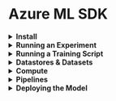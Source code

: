# Azure ML SDK

<div style="width:1000px;margin:auto">
<details><summary><b>Install</b></summary>
<pre><code class="python language-python">!pip install --upgrade "azureml-sdk[notebooks,azureml-widgets,automl,explain]"

import azure.core
print(f"azure version {azure.core.VERSION}")
</code></pre>
</details></details>

<details><summary><b>Running an Experiment</b></summary><ul>
<li><details><summary><b>Connecting to Your Workspace</b></summary>
This is based on a json file in your configuration, where you save your subscription details.
<pre><code class="python language-python">from azureml.core import Workspace

ws = Workspace.from_config()
print(ws.name, "Workspace loaded")
</code></pre>
</details></li>
<li><details><summary><b>Running an Experiment & Viewing Results</b></summary>
<pre><code class="python language-python">from azureml.core import Experiment
import pandas as pd
import matplotlib.pyplot as plt
%matplotlib inline

# Create an Azure ML experiment in your workspace.
experiment = Experiment(workspace=ws, name="diabetes-experiment")

# Start logging data from the experiment.
run = experiment.start_logging()
print("Starting epxeriment:", experiment.name)

# Load the data from a local file.
data = pd.read_csv("data/diabetes.csv")
</code></pre>
<pre><code class="python language-python">##### Example of logging a number.
# Count the rows and log the result.
row_count = (len(data))
run.log('observations', row_count)
print(f"Analysing {row_count} rows of data.")
</code></pre>
<pre><code class="python language-python">##### Example of logging an image.
# Plot and log the count of diabetic vs non-diabetic patients.
diabetic_counts = data['Diabetic'].value_counts()

fig = plt.figure(figsize=(6, 6))
ax  = fig.gca()
diabetic_counts.plot.bar(ax=ax)
ax.set_title("Patients with Diabetes")
ax.set_xlabel("Diagnosis")
ax.set_ylabel("Patients")
plt.show()

run.log_image(name='label distribution', plot=fig)
</code></pre>
<pre><code class="python language-python">#### Example of logging a list.
# Log distinct pregancy counts.
pregnancies = data.Pregnancies.unique()
run.log_list("pregnancy categories", pregnancies)
</code></pre>
<pre><code class="python language-python">##### Example of logging a number.
# Count the rows and log the result.
row_count = (len(data))
run.log('observations', row_count)
print(f"Analysing {row_count} rows of data.")
</code></pre>
<pre><code class="python language-python">#### Example of logging a summary statistics for numeric columns.
med_columns = ["PlasmaGlucose", "DiastolicBloodPressure"]
summary_stats = data[med_columns].describe().to_dict()
for col in summary_stats:
    keys   = list(summary_stats[col].keys())
    values = list(summary_stats[col].values())
    for index in range(len(keys)):
        run.log_row(col, stat=keys[index], value=values[index])
</code></pre>
<pre><code class="python language-python"># save a sample of the data and upload it to the experiment output.
data.sample(100).to_csv("sample.csv", index=False, header=True)
run.upload_file(name="outputs/sample.csv", path_or_stream="./sample.csv")

# Complete the run
run.complete()
</code></pre>
<pre><code class="python language-python">########## View experiemnt results.
import json

# Get run details.
details = run.get_details()
print(details)

# Get logged metrics
metrics = run.get_metrics()
print(json.dumps(metrics, indent=2))

# Get output files.
files = run.get_file_names()
print(json.dumps(files, indent=2))
</code></pre>
<pre><code class="python language-python">### Get the details of the run experiment while it's running or when it's finished.
from azureml.widgets import RunDetails

RunDetails(run).show()
</code></pre>
</details></li>
<li><details><summary><b>Running an Experiment Script</b></summary>
<pre><code class="python language-python"># Here we try to run an experiment from a python script

import os, shutil

# Create a folder for the experiment files.
folder_name = "diabetes-experiment-files"
experiment_folder = "./" + folder_name
os.makedirs(folder_name, exist_ok=True)

# Copy the data file into the experiment folder.
shutil.copy("data/diabetes.csv", os.path.join(folder_name, "diabetes.csv"))
</code></pre>
<pre><code class="python language-python">%%writefile $folder_name/diabetes_experiment.py
from azureml.core import Run
import pandas as pd
import os

# Get the experiment run context.
run = Run.get_context()

# Load the diabetes dataset.
data = pd.read_csv("diabetes.csv")

# County the rows and log the results.
row_count = (len(data))
run.log("Observations", row_count)
print(f"Analysing {row_count} rows of data.")
</code></pre>
<pre><code class="python language-python"># Count and log label counts.
diabetic_counts = data['Diabetic'].value_counts()
print(diabetic_counts)
for k, v in diabetic_counts.items():
    run.log("label:" + str(k), v)
</code></pre>
<pre><code class="python language-python"># Save a sample of the data in the outputs folder (which gets uploaded automatically).
os.makedirs("outputs", exist_ok=True)
data.sample(100).to_csv("outputs/sample.csv", index=False, header=True)

# Compelete the run.
run.complete()
</code></pre>
<pre><code class="python language-python">import os, sys
from azureml.core import Experiment, RunConfiguration, ScriptRunConfig
from azureml.widgets import RunDetails

# Create a new RunConfig object.
experiment_run_config = RunConfiguration()

# Create a script config.
src = ScriptRunConfig(source_directory=experiment_folder,
                      script="diabetes_experiment.py",
                      run_config=experiment_run_config)

# Submit the experiment.
experiment = Experiment(workspace=ws, name="diabetes-experiment")
run        = experiment.submit(config=src)
RunDetails(run).show()
run.wait_for_completion()
</code></pre>
<pre><code class="python language-python"># Get logged metrics.
metrics = run.get_metrics()
for key in metrics.keys():
    print(key, metrics.get(key))

print("\n")
for file in run.get_file_names():
    print(file)
</code></pre>
</details></li>

<li><details><summary><b>Viewing Experiment Run History & Cleaning Up</b></summary>
<pre><code class="python language-python">import os, sys
from azureml.core import Experiment, RunConfiguration, ScriptRunConfig
from azureml.widgets import RunDetails

# Create a new RunConfig object.
experiment_run_config = RunConfiguration()

# Create a script config.
src = ScriptRunConfig(source_directory=experiment_folder,
                      script="diabetes_experiment.py",
                      run_config=experiment_run_config)

# Submit the experiment.
experiment = Experiment(workspace=ws, name="diabetes-experiment")
run        = experiment.submit(config=src)
RunDetails(run).show()
run.wait_for_completion()
</code></pre>
<pre><code class="python language-python"># Get logged metrics.
metrics = run.get_metrics()
for key in metrics.keys():
    print(key, metrics.get(key))

print("\n")
for file in run.get_file_names():
    print(file)
</code></pre>
<pre><code class="python language-python">from azureml.core import Experiment, Run

diabetes_experiment = ws.experiments['diabetes-experiment']
for logged_run in diabetes_experiment.get_runs():
    print(f"Run ID: {logged_run.id}")
    metrics = logged_run.get_metrics()
    for key in metrics.keys():
        print(f"- {key} {metrics.get(key)}")
</code></pre>
</details></li>

</ul></details></details>

<details><summary><b>Running a Training Script</b></summary><ul>
<li><details><summary><b>Connecting to Your Workspace</b></summary>
<pre><code class="python language-python">import azureml.core
from azureml.core import Workspace

# Load the workspace from the saved config file.
ws = Workspace.from_config()
print(f"Ready to use Azure ML {azureml.core.VERSION} to work with {ws.name}")
</code></pre>
</details></li>

<li><details><summary><b>Creating a Training Script</b></summary>
<pre><code class="python language-python">import os, shutil

# Create a folder for the experiment files.
training_folder = "diabetes-training"
os.makedirs(training_folder, exist_ok=True)

# Copy the data file into the experiment folder.
shutil.copy("data/diabetes.csv", os.path.join(training_folder, "diabetes.csv"))
</code></pre>
<pre><code class="python language-python">%%writefile $training_folder/diabetes_training.py
# Import libraries.
from azureml.core import Run
import pandas as pd
import numpy as np
import joblib, os
from sklearn.model_selection import train_test_split
from sklearn.linear_model import LogisticRegression
from sklearn.metrics import roc_auc_score, roc_curve

# Get the experiment run context.
run = Run.get_context()
</code></pre>
<pre><code class="python language-python">%%writefile $training_folder/diabetes_training.py
# Import libraries.
from azureml.core import Run
import pandas as pd
import numpy as np
import joblib, os
from sklearn.model_selection import train_test_split
from sklearn.linear_model import LogisticRegression
from sklearn.metrics import roc_auc_score, roc_curve

# Get the experiment run context.
run = Run.get_context()
</code></pre>
<pre><code class="python language-python"># Load the diabetes dataset.
print("Loading Data...")
diabetes = pd.read_csv("diabetes.csv")

# Separate features and labels.
X, y = diabetes[["Pregnancies", "PlasmaGlucose", "DiastolicBloodPressure"]].values, diabetes['Diabetic'].values

# Split data into training set and test set.
X_train, X_test, y_train, y_test = train_test_split(X, y, test_size=.30, random_state=0)
</code></pre>
<pre><code class="python language-python"># Set regularization hyperparameter.
reg = 0.01

# Traing a logistic regression model.
print(f"Training a LR with reg rate of {reg}")
run.log("Regularization Rate ", np.float(reg))

model = LogisticRegression(C=1/reg, solver="liblinear").fit(X_train, y_train)
</code></pre>
<pre><code class="python language-python"># Calculate accuracy.
y_hat = model.predict(X_test)
acc   = np.average(y_hat == y_test)
print(f"Accuracy: {acc}")
run.log("Accuracy", np.float(acc))

# Calculate AUC
y_scores = model.predict_proba(X_test)
auc      = roc_auc_score(y_test, y_scores[:, 1])
print(f"AUC: {auc}")
run.log("AUC", np.float(auc))
</code></pre>
<pre><code class="python language-python"># Save the trained model in the outputs folder.
os.makedirs("outputs", exist_ok=True)
joblib.dump(value=model, filename="outputs/diabetes_model.pkl")


run.complete()
</code></pre>
</details></li>
<li><details><summary><b>Using an Estimate to Run the Script as an Experiment</b></summary>
<pre><code class="python language-python">from azureml.train.estimator import Estimator
from azureml.core import Experiment

# Create an estimator.
estimator = Estimator(source_directory=training_folder,
                      entry_script="diabetes_training.py",
                      compute_target="local",
                      conda_package=['scikit-learn'])

# Create an experiment.
experiment_name = "diabetes-training"
experiment      = Experiment(workspace=ws, name=experiment_name)

# Run the experiment based on the estimator.
run = experiment.submit(config=estimator)
run.wait_for_completion(show_output=True)
</code></pre>
</details></li>
<li><details><summary><b>Registering the Trained Model</b></summary>
<pre><code class="python language-python">from azureml.core import Model

# Register the model.
run.register_model(model_path="outputs/diabetes_model.pkl",
                   model_name="diabetes_model",
                   tags={"Training context": "Estimator"},
                   properties={"AUC": run.get_metrics()["AUC"],
                               "Accuracy": run.get_metrics()["Accuracy"]})

# List registered models.
for model in Model.list(ws):
    print(model.name, "version:", model.version)
    for tag_name in model.tags:
        tag = model.tags[tag_name]
        print("\t", tag_name, ":", tag)
    
    for prop_name in model.properties:
        prop = model.properties[prop_name]
        print("\t", prop_name, ":", prop)
    print("\n")
</code></pre>
</details></li>
<li><details><summary><b>Creating a Parameterized Training Script</b></summary>
<pre><code class="python language-python">import os, shutil

# Create a folder for the experimen6t files.
training_folder = "diabetes-training-params"
os.makedirs(training_folder, exist_ok=True)

# Copy the data file into the experiment folder.
shutil.copy("data/diabetes.csv", os.path.join(training_folder, "diabetes.csv"))
</code></pre>
<pre><code class="python language-python">%%writefile $training_folder/diabetes_training.py

# Import libraries.
from azureml.core import Run
import pandas as pd
import numpy as np
import joblib, os, argparse
from sklearn.model_selection import train_test_split
from sklearn.linear_model import LogisticRegression
from sklear.metrics import roc_auc_score, roc_curve
</code></pre>
<pre><code class="python language-python"># Get the experiment run context.
run = Run.get_context()

# Set the regularization hyperparameter.
parser = argparse.ArgumentParser()
parser.add_argument("--reg_rate", type=float, dest="reg", default=0.01)
args = parser.parse_args()
reg  = args.reg

# Load the diabetes dataset.
print("Loading Data...")
# Load the diabetes dataset.
diabetes = pd.read_csv("diabetes.csv")
</code></pre>
<pre><code class="python language-python"># Separate features and labels.
X, y = diabetes[['Pregnancies', 'PlasmaGlucose']].values, diabetes['Diabetic'].values

# Split data into training set and test set.
X_train, X_test, y_train, y_test = train_test_split(X, y, test_size=.30, random_state=0)

# Train a logistic regression model.
print("Training a logistic regression model with regularization rate of ", reg)
run.log("regularization Rate", np.float(reg))
model = LogisticRegression(C=1/reg, solver="liblinear").fit(X_train, y_train)
</code></pre>
<pre><code class="python language-python"># Calculate accuracy.
y_hat = model.predict(X_test)
acc   = np.average(y_hat == y_test)
print(f"Accuracy: {acc}")
run.log("Accuracy", np.float(acc))

# Calculate AUC
y_scores = model.predict_proba(X_test)
auc      = roc_auc_score(y_test, y_scores[:, 1])
print(f"AUC: {auc}")
run.log("AUC", np.float(auc))
</code></pre>
<pre><code class="python language-python"># Save the trained model in the outputs folder.
os.makedirs("outputs", exist_ok=True)
joblib.dump(value=model, filename="outputs/diabetes_model.pkl")

run.complete()
</code></pre>
<li><details><summary><b>Using a Framework-Specific Estimator</b></summary>
<pre><code class="python language-python">from azureml.train.sklearn import SKLearn
from azureml.widgets import RunDetails

# Create an estimator.
estimator = SKLearn(source_directory=training_folder,
                    entry_script="diabetes_training.py",
                    script_params={"--reg_rate": 0.1},
                    compute_target="local")
</code></pre>
<pre><code class="python language-python"># Create an experiment.
experiment_name = "diabetes-training"
experiment      = Experiment(workspace=ws, name=experiment_name)

# Run the experiment.
run = experiment.submit(config=estimator)

# Show the run details while running.
RunDetails(run).show()
run.wait_for_completion()
</code></pre>
<pre><code class="python language-python"># Get logged metrics.
metrics = run.get_metrics()
for key in metrics.keys():
    print(key, metrics.get(key))
print("\n")
for file in run.get_file_names():
    print(file)
</code></pre>
</details></li>
</details></li>
<li><details><summary><b>Registering a New Version of the Model & Cleaning Up</b></summary>
<pre><code class="python language-python">from azureml.core import Model

# Register the model.
run.register_model(model_path="outputs/diabetes_model.pkl",
                   model_name="diabetes_model",
                   tags={"Training context": "Parameterized SKLearn Estimator"},
                   properties={"AUC": run.get_metrics()['AUC'],
                               "Accuracy": run.get_metrics()["Accuracy"]})
</code></pre>
<pre><code class="python language-python"># List registered models.
for model in Model.list(ws):
    print(model.name, 'version:', model.version)
    for tag_name in model.tags:
        tag = model.tags[tag_name]
        print("\t", tag_name, ":", tag)
    for prop_name in model.properties:
        prop = model.properties[prop_name]
        print("\t", prop_name, ":", prop)
    print("\n")
</code></pre>
<pre><code class="python language-python">
</code></pre>
</details></li>
</ul></details></details>

<details><summary><b>Datastores & Datasets</b></summary><ul>
<li><details><summary><b>Working with and viewing Datastores</b></summary>
<pre><code class="python language-python"># Get the default datastore in your workspace.
default_ds = ws.get_default_datastore()

# Enumerate all datastores, indicating which is the default.
for ds_name in ws.datastores:
    print(ds_name, "- Default =", ds_name == default_ds.name)
</code></pre>
</details></li>
<li><details><summary><b>Uploading Data to a Datastore</b></summary>
<pre><code class="python language-python">default_ds.upload_files(files=['./data/diabetes.csv',
                               './data/diabetes2.csv'],
                        target_path="diabetes-data",  # Put it in a folder path in the datastore
                        overwrite=True,
                        show_progress=True)
</code></pre>
</details></li>

<li><details><summary><b>Training a Model from a Datastore</b></summary>
<pre><code class="python language-python">import os

# Create a folder for the experiment files.
experiment_folder = "diabetes_training_from_datastore"
os.makedirs(experiment_folder, exist_ok=True)
print(experiment_folder, "folder created.")
</code></pre>
<pre><code class="python language-python">%%writefile $experiment_folder/diabetes_training.py
# Import Libraries
import os, argparse
from azureml.core import Run
import pandas as pd
import numpy as np
import joblib
from sklearn.model_selection import train_test_split
from sklearn.linear_model import LogisticRegression
from sklearn.metrics import roc_auc_score, roc_curve
</code></pre>
<pre><code class="python language-python"># Get parameters.
parser = argparse.ArgumentParser()
parser.add_argument("--regularization", type=float, dest="reg_rate", default=0.01, help="regularization rate")
parser.add_argument("--data-folder", type=str, dest="data_folder", help="data folder reference")
args = parser.parse_args()
reg  = args.reg_rate
</code></pre>
<pre><code class="python language-python"># Get the experiment run context.
run = Run.get_context()

# Load the diabetes data from the data reference.
data_folder = args.data_folder
print("loading data from", data_folder)

# Load all files and concatenate their contents as a single dataframe.
all_files = os.listdir(data_folder)
diabetes = pd.concat((pd.read_csv(os.path.join(data_folder, csv_file)) for csv_file in all_files))
</code></pre>
<pre><code class="python language-python"># Separate features and labels.
X, y = diabetes[['Pregnancies', 'PlasmaGlucose']].values, diabetes['Diabetic'].values

# Split data into training set and test set.
X_train, X_test, y_train, y_test = train_test_split(X, y, test_size=.30, random_state=0)

# Train a logistic regression model.
print("Training a logistic regression model with regularization rate of", reg)
run.log("regularization rate", np.float(reg))
model = LogisticRegression(C=1/reg, solver="liblinear").fit(X_train, y_train)
</code></pre>
<pre><code class="python language-python"># Calculate accuracy.
y_hat = model.predict(X_test)
acc   = np.average(y_hat == y_test)
print(f"Accuracy: {acc}")
run.log("Accuracy", np.float(acc))

# Calculate AUC
y_scores = model.predict_proba(X_test)
auc      = roc_auc_score(y_test, y_scores[:, 1])
print(f"AUC: {auc}")
run.log("AUC", np.float(auc))
</code></pre>
<pre><code class="python language-python">from azureml.train.sklearn import SKLearn
from azureml.core import Experiment
from azureml.widgets import RunDetails

# Set up the parameters.
script_params = {
    "--regularization": .1, # Regularization rate
    "--data-folder": data_ref
}

# Create an estimator.
estimator = SKLearn(source_directory=experiment_folder,
                    entry_script="diabetes_training.py",
                    script_params=script_params,
                    compute_target="local")

# Create an experiment
experiment_name = "diabetes-training"
experiment      = Experiment(workspace=ws, name=experiment_name)

# Run the experiment
run = experiment.submit(config=estimator)

# Show the run details while running.
RunDetails(run).show()
run.wait_for_completion()
</code></pre>

<li><details><summary><b>Working with and Creating Datasets</b></summary>
<pre><code class="python language-python"># Create a Tabular Dataset.
from azureml.core import Dataset

# Get the default datastore.
default_ds = ws.get_default_datastore()

# Create a tabular dataset from the path on the datastore (this may take a short while)
tab_data_set = Dataset.Tabular.from_delimited_files(path=(default_ds, 'diabetes-data/*.csv'))

# Display the first 20 rows as a pandas dataframe.
tab_data_set.take(20).to_pandas_dataframe()
</code></pre>
<pre><code class="python language-python"># Crate a File Dataset.
file_data_set = Dataset.File.from_files(path=(default_ds, 'diabetes-data/*.csv'))

# Get the files in the dataset.
for file_path in file_data_set.to_path():
    print(file_path)
</code></pre>
</details></li>
</details></li>

<li><details><summary><b>Registering Datasets</b></summary>
<pre><code class="python language-python"># Register Datasets.
try:
    tab_data_set = tab_data_set.register(workspace=ws,
                                         name="diabetes dataset",
                                         description="diabetes data",
                                         tags={"format": "CSV"},
                                         create_new_version=True)

except Exception as ex:
    print(ex)

# Register the file dataset.
try:
    file_data_set = file_data_set.register(workspace=ws,
                                           name="diabetes file dataset",
                                           description="diabetes files",
                                           tags={"format": "CSV"},
                                           create_new_version=True)
except Exception as ex:
    print(ex)
print("Databsets registered")
</code></pre>
<pre><code class="python language-python">print("Datasets:")
for dataset_name in list(ws.datasets.keys()):
    dataset = Dataset.get_by_name(ws, dataset_name)
    print("\t", dataset.name, "version", dataset.version)
</code></pre>
</details></li>

<li><details><summary><b>Training a Model from a Tabular Dataset</b></summary>
<pre><code class="python language-python">import os

# Create a folder for the experiment files.
experiment_folder = "diabetes_training_from_tab_dataset"
os.makedirs(experiment_folder, exist_ok=True)
print(experiment_folder, "folder created.")
</code></pre>
<pre><code class="python language-python">%%writefile $experiment_folder/diabetes_training.py
# Import Libraries.
import os, argparse
from azureml.core import Run
import pandas as pd
import numpy as np
import joblib
from sklearn.model_selection import train_test_split
from sklearn.linear_model import LogisticRegression
from sklearn.metrics import roc_auc_score, roc_curve
</code></pre>
<pre><code class="python language-python"># Set regularization hyperparameter (passed as an argument to the script)
parser = argparse.ArgumentParser()
parser.add_argument("--regularization", type=float, dest="reg_rate", default=0.01, help="regularization rate")
args = parser.parse_args()
reg = args.reg_rate
</code></pre>
<pre><code class="python language-python"># Get the experiment run context
run = Run.get_context()

# Load the diabetes data (passed as an inpute dataset)
print("Loading data")
diabetes = run.input_datasets["diabetes"].to_pandas_dataframe()
</code></pre>
<pre><code class="python language-python"># Separate features and labels.
X, y = diabetes[['Pregnancies', 'PlasmaGlucose']].values, diabetes['Diabetic'].values

# Split data into training set and test set.
X_train, X_test, y_train, y_test = train_test_split(X, y, test_size=.30, random_state=0)

# Train a logistic regression model.
print("Training a logistic regression model with regularization rate of", reg)
run.log("regularization rate", np.float(reg))
model = LogisticRegression(C=1/reg, solver="liblinear").fit(X_train, y_train)
</code></pre>
<pre><code class="python language-python"># Calculate accuracy.
y_hat = model.predict(X_test)
acc   = np.average(y_hat == y_test)
print(f"Accuracy: {acc}")
run.log("Accuracy", np.float(acc))

# Calculate AUC
y_scores = model.predict_proba(X_test)
auc      = roc_auc_score(y_test, y_scores[:, 1])
print(f"AUC: {auc}")
run.log("AUC", np.float(auc))
</code></pre>
<pre><code class="python language-python">os.makedirs("outputs", exist_ok=True)

# note file saved in the outputs folder is automatically uploaded into experiment record.
joblib.dump(value=model, filename="outputs/diabetes_model.pkl")
run.complete()
</code></pre>
<pre><code class="python language-python">from azureml.train.sklear import SKLearn
from azureml.core import Experiment
from azureml.widgets import RunDetails

# Set the script parameters.
script_params = {
    "--regularization": 0.1
}

# Get the training dataset.
diabetes_ds = ws.datasets.get("diabets dataset")

# Create an estimator
estimator = SKLearn(source_directory=experiment_folder,
                    entry_script="diabetes_training.py",
                    script_params=script_params,
                    compute_target="local",
                    inputs=[diabetes_ds.as_named_input('diabetes')], # pass the dataset object as an input.
                    pip_packages=['azureml-dataprep[pandas]'])  # so you need the dataprep package

# Create an experiment.
experiment_name = "diabetes-training"
experiment      = Experiment(workspace=ws, name=experiment_name)

# Run the experiment.
run = experiment.submit(config=estimator)

# Show the run details while running.
RunDetails(run).show()
run.wait_for_completion()
</code></pre>
</details></li>

<li><details><summary><b>Training a Model from a File Dataset</b></summary>
<pre><code class="python language-python">import os

# Create a folder for the experiment files.
experiment_folder = "diabetes_training_from_file_dataset"
os.makedirs(experiment_folder, exist_ok=True)
print(experiment_folder, "folder created")
</code></pre>
<pre><code class="python language-python">%%writefile $experiment_folder/diabetes_training.py
#Import libraries
import os, argparse, glob
from azureml.core import Workspace, Dataset, Experiment, Run
import pandas as pd
import numpy as np
import joblib
from sklearn.model_selection import train_test_split
from sklearn.linear_model import LogisticRegression
from sklearn.metrics import roc_auc_score, roc_curve
</code></pre>
<pre><code class="python language-python"># Set regularization hyperparameter (passed as an argument to the script)
parser = argparse.ArgumentParser()
parser.add_argument("--regularization", type=float, dest="reg_rate", default=0.01, help="regularization rate")
args = parser.parse_args()
reg  = args.reg_rate

# Get the experiment run context.
run = Run.get_context()

# Load the diabetes dataset.
print("Loading Data...")
data_path = run.input_datasets['diabetes'] # Get the training data from the estimator input
all_files = glob.glob(data_path + "/*.csv")
diabetes = pd.concat((pd.read_csv(f) for f in all_files))
</code></pre>
<pre><code class="python language-python"># Separate features and labels.
X, y = diabetes[['Pregnancies', 'PlasmaGlucose']].values, diabetes['Diabetic'].values

# Split data into training set and test set.
X_train, X_test, y_train, y_test = train_test_split(X, y, test_size=.30, random_state=0)

# Train a logistic regression model.
print("Training a logistic regression model with regularization rate of", reg)
run.log("regularization rate", np.float(reg))
model = LogisticRegression(C=1/reg, solver="liblinear").fit(X_train, y_train)
</code></pre>
<pre><code class="python language-python"># Calculate accuracy.
y_hat = model.predict(X_test)
acc   = np.average(y_hat == y_test)
print(f"Accuracy: {acc}")
run.log("Accuracy", np.float(acc))

# Calculate AUC
y_scores = model.predict_proba(X_test)
auc      = roc_auc_score(y_test, y_scores[:, 1])
print(f"AUC: {auc}")
run.log("AUC", np.float(auc))
</code></pre>
<pre><code class="python language-python">os.makedirs('outputs', exist_ok=True)
# Note file saved in the ouputs folder is automatically uploaded into experiment record
joblib.dump(value=model, filename="outputs/diabetes_model.pkl")
run.complete()
</code></pre>
<pre><code class="python language-python">from azureml.train.sklearn import SKLearn
from azureml.core import Experiment
from azureml.widgets import RunDetails

# Set the script parameters.
script_params = {
    "--regularization": 0.1
}

# Get the training dataset.
diabetes_ds = ws.datasets.get("diabetes file dataset.")
</code></pre>
<pre><code class="python language-python"># Create an estimator
estimator = SKLearn(source_directory=experiment_folder,
                    entry_script="diabetes_training.py",
                    script_params=script_params,
                    compute_target="local",
                    inputs=[diabetes_ds.as_named_input("diabetes").as_download(path_on_compute="diabetes_data")],
                    pip_packages=['azureml-dataprep[pandas]'])

# Create an experiment.
experiment_name = "diabetes-training"
experiment      = Experiment(workspace=ws, name=experiment_name)

# Run the experiment.
run = experiment.submit(config=estimator)
# Show the run details while running.
RunDetails(run).show()
run.wait_for_completion()
</code></pre>
</details></li>
</ul></details>

<details><summary><b>Compute</b></summary><ul>
<li><details><summary><b>Preparing Data</b></summary>
<pre><code class="python language-python">from azureml.core import Dataset

default_ds = ws.get_default_datastore()

if "diabetes dataset" not in ws.datasets:
    default_ds.upload_files(files=["./data/diabetes.csv",
                                   "./data/diabetes2.csv"],
                            target_path="diabetes-data/",
                            overwrite=True,
                            show_progress=True)
    
    tab_data_set = Dataset.Tabular.from_delimited_files(path=(default_ds, "diabetes-data/*.csv"))

    # Register the tabular dataset.
    try:
        tab_data_set = tab_data_set.register(workspace=ws,
                                             name="diabetes dataset",
                                             description="diabetes data",
                                             tags={"format": "CSV"},
                                             create_new_version=True)
        print("Dataset registered.")
    except Exception as ex:
        print(ex)
else:
    print("Dataset already registered.")
</code></pre>
</details></li>

<li><details><summary><b>Creating a Training Script</b></summary>
<pre><code class="python language-python">import os

# Create a folder for the experiment files.
experiment_folder = "diabetes_training_logistic"
os.makedirs(experiment_folder, exist_ok=True)
print(experiment_folder, "folder created")
</code></pre>
<pre><code class="python language-python">%%writefile $experiment_folder/diabetes_training.py
# Import Libraries
import os, argparse
from azureml.core import Run
import pandas as pd
import numpy as np
import joblib
from sklearn.model_selection import train_test_split
from sklearn.linear_model import LogisticRegression
from sklearn.metrics import roc_auc_score

# Set regularization hyperparamter (passed as an argument to the script)
parser = argparse.ArgumentParser()
parser.add_argument("--regularization", type=float, dest="reg_rate", default=0.01, help="regularization rate")
args = parser.parse_args()
reg  = args.reg_rate
</code></pre>
<pre><code class="python language-python"># Get the experiment run context
run = Run.get_context()

# Load the diabetes data (passed as an input dataset)
print("Loading Data...")
diabetes = run.input_datasets['diabetes'].to_pandas_dataframe()
</code></pre>
<pre><code class="python language-python"># Separate features and labels.
X, y = diabetes[['Pregnancies', 'PlasmaGlucose']].values, diabetes['Diabetic'].values

# Split data into training set and test set.
X_train, X_test, y_train, y_test = train_test_split(X, y, test_size=.30, random_state=0)

# Train a logistic regression model.
print("Training a logistic regression model with regularization rate of", reg)
run.log("regularization rate", np.float(reg))
model = LogisticRegression(C=1/reg, solver="liblinear").fit(X_train, y_train)
</code></pre>
<pre><code class="python language-python"># Calculate accuracy.
y_hat = model.predict(X_test)
acc   = np.average(y_hat == y_test)
print(f"Accuracy: {acc}")
run.log("Accuracy", np.float(acc))

# Calculate AUC
y_scores = model.predict_proba(X_test)
auc      = roc_auc_score(y_test, y_scores[:, 1])
print(f"AUC: {auc}")
run.log("AUC", np.float(auc))
</code></pre>
<pre><code class="python language-python">os.makedirs('outputs', exist_ok=True)
# Note file saved in the ouputs folder is automatically uploaded into experiment record
joblib.dump(value=model, filename="outputs/diabetes_model.pkl")
run.complete()
</code></pre>
</details></li>

<li><details><summary><b>Defining an Environment</b></summary>
<pre><code class="python language-python">from azureml.core import Environment
from azureml.core.conda_dependencies import CondaDependencies

# Create a Python Environment for the experiment.
diabetes_env = Enviroment("diabetes-experiment-env")
diabetes_env.python.user_managed_dependencies = False
diabetes_env.docker.enabled = True

# Create a set of package dependencies (conda or pip as required)
diabetes_packages = CondaDependencies.create(conda_packages=['scikit-learn'],
                                             pip_packages=['azureml-defaults', 'azureml-dataprep[pandas]'])

# Add the dependencies to the enviroment.
diabetes_env.python.conda_dependencies = diabetes_packages

print(diabetes_env.name, "defined.")
</code></pre>
<pre><code class="python language-python">from azureml.train.estimator import Estimator
from azureml.core import Experiment
from azureml.widgets import RunDetails

# Set the script parameters.
script_params = {
    "--regularization": 0.1
}

# Get the training dataset.
diabetes_ds = ws.datasets.get("diabetes dataset")

# Create an estimator
estimator = Estimator(source_directory=experiment_folder,
                      inputs=[diabetes_ds.as_named_input("diabetes")],
                      script_params=script_params,
                      compute_target="local",
                      environment_definition=diabetes_env,
                      entry_script="diabetes_training.py")

# Create an experiment.
experiment = Experiment(workspace=ws, name="diabetes-training")

# Run the experiment
run = experiment.submit(config=estimator)
# Show the run details while running.
RunDetails(run).show()
run.wait_for_completion()
</code></pre>
<pre><code class="python language-python"># Register the enviroment.
diabetes_env.register(workspace=ws)
</code></pre>


</details></li>

<li><details><summary><b>Running an Experiment on a Remote Compute Target</b></summary>
<pre><code class="python language-python">from azureml.core.compute import ComputeTarget, AmlCompute
from azureml.core.compute_target import ComputeTargetException

cluster_name = "qa-azureml-sdk"

try:
    # Check for existing compute target.
    training_cluster = ComputeTarget(workspace=ws, name=cluster_name)
    print("Found exsiting cluster, use it.")
except ComputeTargetException:
    # If it doesn't already exist, create it.
    compute_config = AmlCompute.provisioning_configuration(vm_size="STANDARD_D2_V2", max_nodes=4)
    training_cluster = ComputeTarget.create(ws, cluster_name, compute_config)

training_cluster.wait_for_completion(show_output=True)
</code></pre>
<pre><code class="python language-python">from azureml.train.estimator import Estimator
from azureml.core import Experiment
from azureml.widgets import RunDetails

# Get the enviroment.
registered_env = Enviroment.get(ws, "diabetes-experiment-env")

# Set the script parameters.
script_params = {
    "--regularization": 0.1
}

# Get the training dataset.
diabetes_ds = ws.datasets.get("diabetes dataset")

# Create an estimator
estimator = Estimator(source_directory=experiment_folder,
                      inputs=[diabetes_ds.as_named_input("diabetes")],
                      script_params=script_params,
                      compute_target=cluster_name,
                      environment_definition=registered_env,
                      entry_script="diabetes_training.py")

# Create an experiment.
experiment = Experiment(workspace=ws, name="diabetes-training")

# Run the experiment
run = experiment.submit(config=estimator)
# Show the run details while running.
RunDetails(run).show()
run.wait_for_completion()
</code></pre>
<pre><code class="python language-python"># Get logged metrics.
metrics = run.get_metrics()
for key in metrics.keys():
    print(key, metrics.get(key))
print("\n")
for file in run.get_file_names():
    print(file)
</code></pre>
</details></li>
</ul></details>

<details><summary><b>Pipelines</b></summary><ul>
<li><details><summary><b>Preparing the Training Data</b></summary>
<pre><code class="python language-python">from azureml.core import Dataset

default_ds = ws.get_default_datastore()

if "diabetes dataset" not in ws.datasets:
    default_ds.upload_files(files=["./data/diabetes.csv",
                                   "./data/diabetes2.csv"],
                            target_path="diabetes-data/",
                            overwrite=True,
                            show_progress=True)
    
    tab_data_set = Dataset.Tabular.from_delimited_files(path=(default_ds, "diabetes-data/*.csv"))

    # Register the tabular dataset.
    try:
        tab_data_set = tab_data_set.register(workspace=ws,
                                             name="diabetes dataset",
                                             description="diabetes data",
                                             tags={"format": "CSV"},
                                             create_new_version=True)
        print("Dataset registered.")
    except Exception as ex:
        print(ex)
else:
    print("Dataset already registered.")
</code></pre>
</details></li>

<li><details><summary><b>Creating Scripts for Pipeline steps</b></summary>
<pre><code class="python language-python">import os

# Create a folder for the pipeline step files.
experiment_folder = "diabetes_pipeline"
os.makedirs(experiment_folder, exist_ok=True)

print(experiment_folder)
</code></pre>
<pre><code class="python language-python">%%writefile $experiment_folder/train_diabetes.py
# Import libraries
import os, argparse, joblib
from azureml.core import Run
import pandas as pd
import numpy as np
from sklearn.model_selection import train_test_split
from sklearn.tree import DecisionTreeClassifier
from sklearn.metrics import roc_auc_score

# Get parameters.
parser = argparse.ArgumentParser()
parser.add_argument("--output_folder", type=str, dest="output_folder", default="diabetes_model", help="output folder"")
args = parser.parse_args()
output_folder = args.output_folder
</code></pre>
<pre><code class="python language-python"># Get the experiment run context
run = Run.get_context()

# Load the diabetes data (passed as an input dataset)
print("Loading Data...")
diabetes = run.input_datasets['diabetes'].to_pandas_dataframe()
</code></pre>
<pre><code class="python language-python"># Separate features and labels.
X, y = diabetes[['Pregnancies', 'PlasmaGlucose']].values, diabetes['Diabetic'].values

# Split data into training set and test set.
X_train, X_test, y_train, y_test = train_test_split(X, y, test_size=.30, random_state=0)

# train a decision tree.
print("training a decision tree")
model = DecisionTreeClassifier().fit(X_train, y_train)
</code></pre>
<pre><code class="python language-python"># Calculate accuracy.
y_hat = model.predict(X_test)
acc   = np.average(y_hat == y_test)
print(f"Accuracy: {acc}")
run.log("Accuracy", np.float(acc))

# Calculate AUC
y_scores = model.predict_proba(X_test)
auc      = roc_auc_score(y_test, y_scores[:, 1])
print(f"AUC: {auc}")
run.log("AUC", np.float(auc))
</code></pre>
<pre><code class="python language-python">os.makedirs(output_folder, exist_ok=True)
output_path = output_folder + "/model.pkl"
joblib.dump(value=model, filename=output_path)
run.complete()
</code></pre>
<pre><code class="python language-python">%%writefile $experiment_folder/register_diabetes.py
# Import libraries.
import argparse, joblib
from azureml.core import Workspace, Model, Run

# Get parameters.
parser = argparse.ArgumentParser()
parser.add_argument("--model_folder", type=str, dest='model_folder', default="diabetes_model", help="model location")
args = parser.parse_args()
model_folder = args.model_folder

# Get the experiment6 run context
run = Run.get_context()

# Load the model.
print("loading model form "+ model_folder)
model_file = model_folder + "/model.pkl"
model = joblib.load(model_file)

Model.register(workspace=run.experiment.workspace,
               model_path=model_file,
               model_name="diabetes_model",
               tags={"Training context": "Pipeline"})
run.complete()
</code></pre>
</details></li>
<li><details><summary><b>Preparing a Compute Environment for the Pipeline</b></summary>
<pre><code class="python language-python"># Prepare a compute enviroment for the pipeline steps.
from azureml.core.compute import ComputeTarget, AmlCompute
from azureml.core.compute_target import ComputeTargetException

cluster_name = "qa-azureml-sdk"

# Verfity that cluster exists
try:
    pipeline_cluster = ComputeTaret(workspace=ws, name=cluster_name)
    print("Found existing cluster, use it.")
except ComputeTargetException:
    # If not, create it.
    compute_config = AmlCompute.provisioning_configuration(vm_size="STANDARD_D2_V2",
                                                           max_nodes=4,
                                                           idle_seconds_before_scaledown=1800)
    pipeline_cluster = ComputeTarget.create(ws, cluster_name, compute_config)

pipeline_cluster.wait_for_completion(show_output=True)
</code></pre>
<pre><code class="python language-python">from azureml.core import Environment
from auzreml.core.conda_denpendencies import CondaDependencies
from azureml.core.runconfig import RunConfiguration

# Create a Python environment for the experiment.
diabetes_env = Environment("diabetes-pipeline-env")
diabetes_env.python.user_managed_dependencies = False
diabetes_env.docker.enabled = True

# Cerate a set of package denependencies.
diabetes_packages = CondaDependencies.create(conda_packages=['scikit-learn',
                                                             'pandas'],
                                             pip_packages=['azureml-sdk'])

# Add the dependencies to the enviroment.
diabetes_env.python.conda_dependencies = diabetes_packages

# Register the enviroment (just in case you want to use it again).
diabetes_env.register(workspace=ws)
registered_env = Environment.get(ws, "diabetes-pipeline-env")

# Create a new runconfig object for the pipeline.
pipeline_run_config = RunConfiguration()

# Use the compute you create above.
pipeline_run_config.target = pipeline_cluster

# Assigfn the environment to the run configuration.
pipeline_run_config.environment = registered_env

print("Run configuration created.")

</code></pre>
</details></li>
<li><details><summary><b>Creating and Runnging a Pipeline</b></summary>
<pre><code class="python language-python">from azureml.pipeline.core import PipelineData
from azureml.pipeline.steps import PythonScriptStep, EstimatorStep
from azuerml.train.estimator import Estimator

# Get the training dataset.
diabetes_ds = ws.datasets.get("diabetes dataset")

# Create a pipelinedata (temporary Data Reference) for the model folder.
model_folder = PipelineData("model_folder", datastore=ws.get_default_datastore())

estimator = Estimator(source_directory=experiment_folder,
                      compute_target=pipeline_cluster,
                      environment_definition=pipeline_run_config.environment,
                      entry_script="train_diabetes.py")

# Step 1, run the estimator to train the model.
train_step = EstimatorStep(name="Train Model",
                           estimator=estimator,
                           estimator_entry_script_arguments=["--output_folder", model_folder],
                           inputs=[diabetes_ds.as_named_input('diabetes_train')],
                           outputs=[model_folder],
                           compute_target=pipeline_cluster,
                           allow_reuse=True)

# Step 2, run the model registeration script.
register_step = PythonScriptStep(name="Register Model",
                                 source_directory=experiment_folder,
                                 script_name="register_diabetes.py",
                                 arguments=["--model_folder", model_folder],
                                 inputs=[model_folder],
                                 compute_target=pipeline_cluster,
                                 runconfig=pipeline_run_config,
                                 allow_reuse=True)</code></pre>
<pre><code class="python language-python">from auzreml.core import Experiment
from azureml.pipeline.core import Pipeline
from azureml.widgets import RunDetails

# Construct the pipeline.
pipeline_steps = [train_step, register_step]
pipeline       = Pipeline(workspace=ws, steps=pipeline_steps)
print("Pipeline is built.")

# Create an experiment and run the pipeline.
experiemnt = Experiemnt(workspace=ws, name="diabetes-training-pipeline")
pipeline_run = experiment.submit(pipeline, regenerate_outputs=True)
print("Pipeline submitted for expecution.")

RunDetails(pipeline_run).show()
pipeline_run.wait_for_completion()</code></pre>
<pre><code class="python language-python">from azureml.core import Model

for model in Model.list(ws):
    print(model.name, "version:", model.version)
    for tag_name in model.tags:
        tag = model.tags[tag_name]
        print("\t", tag_name, ":", tag)
    for prop_name in model.properties:
        prop = model.properties[prop_name]
        print("\t", prop_name, ":", prop)
    print("\n")</code></pre>
</details></li>
<li><details><summary><b>Publishing the Pipeline</b></summary>
<pre><code class="python language-python">published_pipeline = pipeline.publish(name="Diabetes_Training_Pipeline",
                                      description="Trains diabetes model",
                                      version="1.0")
rest_endpoint = published_pipeline.endpoint
print(rest_endpoint)
</code></pre>
<pre><code class="python language-python">from azureml.core.authentication import InteractiveLoginAuthentication

interactive_auth = InteractiveLoginAuthentication()
auth_header = interactive_auth.get_authentication_header()

import requests
experiment_name = "Run-diabetes-pipeline"

response = requests.post(rest_endpoint,
                         headers=auth_header,
                         json={"ExperimentName": experiment_name})
run_id = response.json()["Id"]
run_id
</code></pre>
<pre><code class="python language-python">from azureml.pipeline.core.run import PipelineRun
from azureml.widgets import RunDetails

published_pipeline_run = PipelineRun(ws.experiments[experiment_name], run_id)
RunDetails(published_pipeline_run).show()
</code></pre>

</details></li>

</ul></details>

<details><summary><b>Deploying the Model</b></summary><ul>
<li><details><summary><b>Real-time Inference Service -- Training and Registering a Model</b></summary>
<pre><code class="python language-python">from azureml.core import Experiment
from azureml.core import Model
import pandas as pd
import numpy as np
import joblib
from sklearn.model_selection import train_test_split
from sklearn.tree import DecisionTreeClassifier
from sklearn.metrics import roc_auc_score, roc_curve

# Create an Azure ML experiment in your workspace.
experiment = Experiment(workspace=ws, name="diabetes-training")
run        = experiment.start_logging()
print("Starting experiment:", experiment.name)
</code></pre>
<pre><code class="python language-python"># Load the diabetes dataset.
print("Loading Data...")
diabetes = pd.read_csv("data/diabetes.csv")

# Separate features and labels.
X, y = diabetes[['Pregnancies', 'PlasmaGlucose']].values, diabetes['Diabetic'].values

# Split data into training set and test set.
X_train, X_test, y_train, y_test = train_test_split(X, y, test_size=.30, random_state=0)

# train a decision tree.
print("training a decision tree")
model = DecisionTreeClassifier().fit(X_train, y_train)
</code></pre>
<pre><code class="python language-python"># Calculate accuracy.
y_hat = model.predict(X_test)
acc   = np.average(y_hat == y_test)
print(f"Accuracy: {acc}")
run.log("Accuracy", np.float(acc))

# Calculate AUC
y_scores = model.predict_proba(X_test)
auc      = roc_auc_score(y_test, y_scores[:, 1])
print(f"AUC: {auc}")
run.log("AUC", np.float(auc))
</code></pre>
<pre><code class="python language-python"># Save the trained model.
model_file = "diabetes_model.pkl"
joblib.dump(value=model, filename=model_file)
run.upload_file(name="outputs/"+model_file, path_or_stream="./"+model_file)

# Complete the run.
run.complete()
</code></pre>
<pre><code class="python language-python"># Register the model.
run.register_model(model_path="outputs/diabetes_model.pkl",
                   model_name="diabetes_model",
                   tags={"Training context": "Inline Training"},
                   properties={"AUC": run.get_metrics()["AUC"],
                               "Accuracy": run.get_metrics()["Accuracy"]})

print("Model trained and registered.")
</code></pre>
</details></li>

<li><details><summary><b>Deploying a Model as a Web Service</b></summary>
<pre><code class="python language-python"># See the available model in the workspace.
from azureml.core import Model

for model in Model.list(ws):
    print(model.name, "version:", model.version)
    for tag_name in model.tags:
        tag = model.tags[tag_name]
        print("\t", tag_name, ":", tag)
    for prop_name in model.properties:
        prop = model.properties[prop_name]
        print("\t", prop_name, ":", prop)
    print("\n")
</code></pre>
<pre><code class="python language-python"># Get the model to be deployed.
model = ws.models["diabetes_model"]
print(model.name, "version", model.version)
</code></pre>
<pre><code class="python language-python"># Create a folder and configuration files for the web serivce.
import os

folder_name = "diabetes_service"

# Create a folder for the web serivce files.
experiment_folder = "./"+folder_name
os.makedirs(folder_name, exist_ok=True)

print(folder_name, "folder created.")
</code></pre>
<pre><code class="python language-python">%%writefile $folder_name/score_diabetes.py
import json
import joblib
import numpy as np
from azureml.core.model import Model

# Called when the service is loaded.
def init():
    global model
    # Get the path to the deployed model file and load it.
    model_path = Model.get_model_path("diabetes_model")
    model      = joblib.load(model_path)

# Called when a request is received
def run(raw_data):
    # Get the input data as a numpy array.
    data = np.array(json.loads(raw_data)['data'])
    # Get a prediction from the model.
    predictions = model.predict(data)
    # Get the corresponding classname for each prediction (0 or 1)
    classnames = ['not-diabetic', 'diabetic']
    predicted_classes = []
    for prediction in predictions:
        predicted_classes.append(classnames[prediction])
    # Return the prediction as JSON
    return json.dumps(predicted_classes)
</code></pre>
<pre><code class="python language-python">from azureml.core.conda_dependencies import CondaDependencies

# Add the dependencies for our model (AzureML defaults is already included)
myenv = CondaDependencies()
myenv.add_conda_package("scikit-learn")

# Save the environment config as .yml file.
env_file = folder_name + "/diabetes_env.yml"
with open(env_file, "w") as f:
    f.write(myenv.serialize_to_string())
print("Saved dependency info in ", env_file)

# Print the .yml file.
with open(env_file, "r") as f:
    print(f.read())
</code></pre>
<pre><code class="python language-python">from azureml.core.webservice import AciWebservice
from azureml.core.model import InferenceConfig

# Configure the scoring enviroment.
inference_config = InferenceConfig(runtime="python",
                                   source_directory=folder_name,
                                   entry_script="score_diabetes.py",
                                   conda_file="diabetes_env.yml")

deployment_config = AciWebservice.deploy_configuration(cpu_cores=1, memory_gb=1)
service_name      = "diabetes-service"
service           = Model.deploy(ws, service_name, [model], inference_config,
                                 deployment_config)
service.wait_for_deployment(True)
print(service.state)
</code></pre>
<pre><code class="python language-python">print(service.state)
print(service.get_logs())

# If you need to make a change and redeploy, you may need to delete unhealty service using the following code:
# service.delete()
</code></pre>
<pre><code class="python language-python"># See the active webserivce name
for webservice_name in ws.webservices:
    print(webservice_name)
</code></pre>
</details></li>

<li><details><summary><b>Using the Web Service</b></summary>
<pre><code class="python language-python">
</code></pre>
</details></li>
</ul></details>
</div>